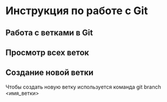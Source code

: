  # Инструкция по работе с Git

## Работа с ветками в Git

## Просмотр всех веток

## Создание новой ветки

Чтобы создать новую ветку используется команда git branch <имя_ветки>






